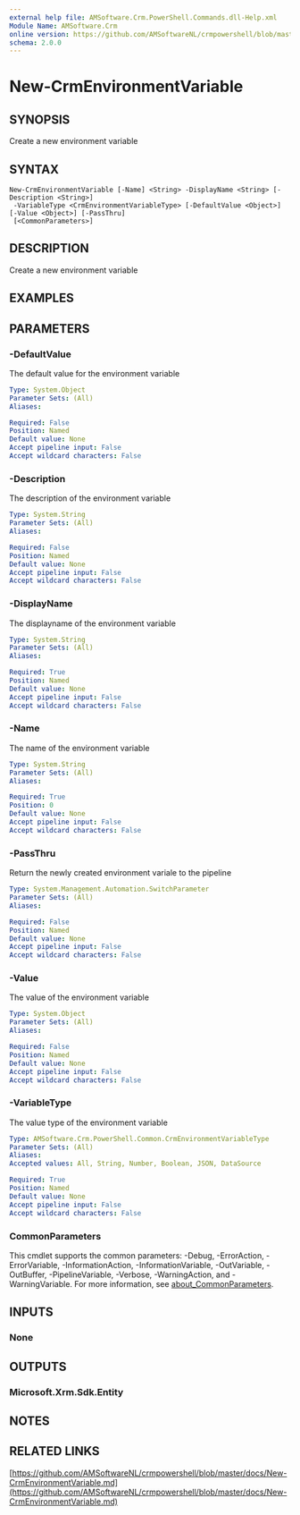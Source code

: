 ```yaml
---
external help file: AMSoftware.Crm.PowerShell.Commands.dll-Help.xml
Module Name: AMSoftware.Crm
online version: https://github.com/AMSoftwareNL/crmpowershell/blob/master/docs/New-CrmEnvironmentVariable.md
schema: 2.0.0
---
```


# New-CrmEnvironmentVariable

## SYNOPSIS
Create a new environment variable

## SYNTAX

```
New-CrmEnvironmentVariable [-Name] <String> -DisplayName <String> [-Description <String>]
 -VariableType <CrmEnvironmentVariableType> [-DefaultValue <Object>] [-Value <Object>] [-PassThru]
 [<CommonParameters>]
```

## DESCRIPTION
Create a new environment variable

## EXAMPLES

## PARAMETERS

### -DefaultValue
The default value for the environment variable

```yaml
Type: System.Object
Parameter Sets: (All)
Aliases:

Required: False
Position: Named
Default value: None
Accept pipeline input: False
Accept wildcard characters: False
```

### -Description
The description of the environment variable

```yaml
Type: System.String
Parameter Sets: (All)
Aliases:

Required: False
Position: Named
Default value: None
Accept pipeline input: False
Accept wildcard characters: False
```

### -DisplayName
The displayname of the environment variable

```yaml
Type: System.String
Parameter Sets: (All)
Aliases:

Required: True
Position: Named
Default value: None
Accept pipeline input: False
Accept wildcard characters: False
```

### -Name
The name of the environment variable

```yaml
Type: System.String
Parameter Sets: (All)
Aliases:

Required: True
Position: 0
Default value: None
Accept pipeline input: False
Accept wildcard characters: False
```

### -PassThru
Return the newly created environment variale to the pipeline

```yaml
Type: System.Management.Automation.SwitchParameter
Parameter Sets: (All)
Aliases:

Required: False
Position: Named
Default value: None
Accept pipeline input: False
Accept wildcard characters: False
```

### -Value
The value of the environment variable

```yaml
Type: System.Object
Parameter Sets: (All)
Aliases:

Required: False
Position: Named
Default value: None
Accept pipeline input: False
Accept wildcard characters: False
```

### -VariableType
The value type of the environment variable

```yaml
Type: AMSoftware.Crm.PowerShell.Common.CrmEnvironmentVariableType
Parameter Sets: (All)
Aliases:
Accepted values: All, String, Number, Boolean, JSON, DataSource

Required: True
Position: Named
Default value: None
Accept pipeline input: False
Accept wildcard characters: False
```

### CommonParameters
This cmdlet supports the common parameters: -Debug, -ErrorAction, -ErrorVariable, -InformationAction, -InformationVariable, -OutVariable, -OutBuffer, -PipelineVariable, -Verbose, -WarningAction, and -WarningVariable. For more information, see [about_CommonParameters](http://go.microsoft.com/fwlink/?LinkID=113216).

## INPUTS

### None

## OUTPUTS

### Microsoft.Xrm.Sdk.Entity

## NOTES

## RELATED LINKS

[https://github.com/AMSoftwareNL/crmpowershell/blob/master/docs/New-CrmEnvironmentVariable.md](https://github.com/AMSoftwareNL/crmpowershell/blob/master/docs/New-CrmEnvironmentVariable.md)

